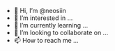 - 👋 Hi, I’m @neosiin
- 👀 I’m interested in ...
- 🌱 I’m currently learning ...
- 💞️ I’m looking to collaborate on ...
- 📫 How to reach me ...

<!---
neosiin/neosiin is a ✨ special ✨ repository because its `README.md` (this file) appears on your GitHub profile.
You can click the Preview link to take a look at your changes.
--->
